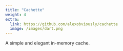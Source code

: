 ```yaml
---
title: "Cachette"
weight: 4
extra:
  link: https://github.com/alexobviously/cachette
  image: /images/dart.png
---
```


A simple and elegant in-memory cache.